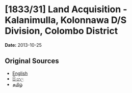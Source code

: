 # [1833/31] Land Acquisition - Kalanimulla, Kolonnawa D/S Division, Colombo District

**Date:** 2013-10-25

## Original Sources

- [English](https://documents.gov.lk/view/extra-gazettes/2013/10/1833-31_E.pdf)
- [සිංහල](https://documents.gov.lk/view/extra-gazettes/2013/10/1833-31_S.pdf)
- [தமிழ்](https://documents.gov.lk/view/extra-gazettes/2013/10/1833-31_T.pdf)
